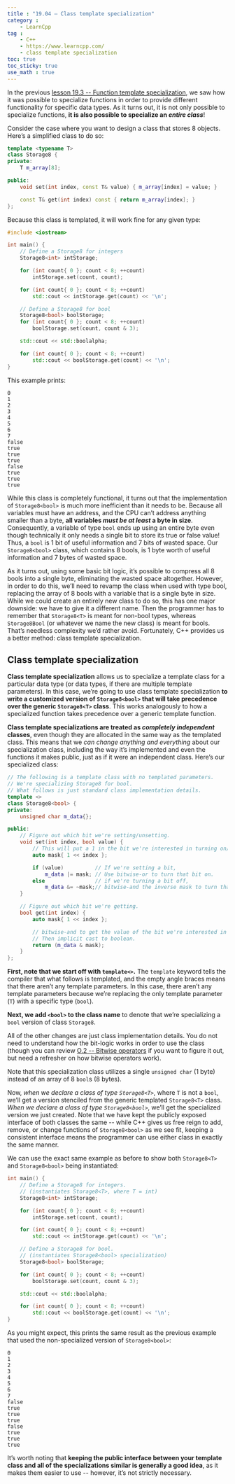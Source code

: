 ```yaml
---
title : "19.04 — Class template specialization"
category :
    - LearnCpp
tag : 
    - C++
    - https://www.learncpp.com/
    - class template specialization
toc: true  
toc_sticky: true 
use_math : true
---
```



In the previous [lesson 19.3 -- Function template specialization](https://www.learncpp.com/cpp-tutorial/function-template-specialization/), we saw how it was possible to specialize functions in order to provide different functionality for specific data types. As it turns out, it is not only possible to specialize functions, **it is also possible to specialize an *entire class***!

Consider the case where you want to design a class that stores 8 objects. Here’s a simplified class to do so:

```c++
template <typename T>
class Storage8 {
private:
    T m_array[8];

public:
    void set(int index, const T& value) { m_array[index] = value; }

    const T& get(int index) const { return m_array[index]; }
};
```

Because this class is templated, it will work fine for any given type:

```c++
#include <iostream>

int main() {
    // Define a Storage8 for integers
    Storage8<int> intStorage;

    for (int count{ 0 }; count < 8; ++count)
        intStorage.set(count, count);

    for (int count{ 0 }; count < 8; ++count)
        std::cout << intStorage.get(count) << '\n';

    // Define a Storage8 for bool
    Storage8<bool> boolStorage;
    for (int count{ 0 }; count < 8; ++count)
        boolStorage.set(count, count & 3);

    std::cout << std::boolalpha;

    for (int count{ 0 }; count < 8; ++count)
        std::cout << boolStorage.get(count) << '\n';
}
```

This example prints:

```
0
1
2
3
4
5
6
7
false
true
true
true
false
true
true
true
```

While this class is completely functional, it turns out that the implementation of `Storage8<bool>` is much more inefficient than it needs to be. Because all variables must have an address, and the CPU can’t address anything smaller than a byte, **all variables *must be at least* a byte in size**. Consequently, a variable of type `bool` ends up using an entire byte even though technically it only needs a single bit to store its true or false value! Thus, a `bool` is 1 bit of useful information and 7 bits of wasted space. Our `Storage8<bool>` class, which contains 8 bools, is 1 byte worth of useful information and 7 bytes of wasted space.

As it turns out, using some basic bit logic, it’s possible to compress all 8 bools into a single byte, eliminating the wasted space altogether. However, in order to do this, we’ll need to revamp the class when used with type bool, replacing the array of 8 bools with a variable that is a single byte in size. While we could create an entirely new class to do so, this has one major downside: we have to give it a different name. Then the programmer has to remember that `Storage8<T>` is meant for non-bool types, whereas `Storage8Bool` (or whatever we name the new class) is meant for bools. That’s needless complexity we’d rather avoid. Fortunately, C++ provides us a better method: class template specialization.


## Class template specialization

**Class template specialization** allows us to specialize a template class for a particular data type (or data types, if there are multiple template parameters). In this case, we’re going to use class template specialization **to write a customized version of `Storage8<bool>` that will take precedence over the generic `Storage8<T>` class**. This works analogously to how a specialized function takes precedence over a generic template function.

**Class template specializations are treated as *completely independent* classes**, even though they are allocated in the same way as the templated class. This means that we *can change anything and everything* about our specialization class, including the way it’s implemented and even the functions it makes public, just as if it were an independent class. Here’s our specialized class:

```c++
// The following is a template class with no templated parameters.
// We're specializing Storage8 for bool.
// What follows is just standard class implementation details.
template <>
class Storage8<bool> {  
private:
    unsigned char m_data{};

public:
    // Figure out which bit we're setting/unsetting.
    void set(int index, bool value) {
        // This will put a 1 in the bit we're interested in turning on/off
        auto mask{ 1 << index };

        if (value)          // If we're setting a bit,
            m_data |= mask; // Use bitwise-or to turn that bit on.
        else                // if we're turning a bit off,
            m_data &= ~mask;// bitwise-and the inverse mask to turn that bit off.
    }

    // Figure out which bit we're getting.
    bool get(int index) {
        auto mask{ 1 << index };

        // bitwise-and to get the value of the bit we're interested in
        // Then implicit cast to boolean.
        return (m_data & mask);
    }
};
```

**First, note that we start off with `template<>`.** The `template` keyword tells the compiler that what follows is templated, and the empty angle braces means that there aren’t any template parameters. In this case, there aren’t any template parameters because we’re replacing the only template parameter (`T`) with a specific type (`bool`).

**Next, we add `<bool>` to the class name** to denote that we’re specializing a `bool` version of class `Storage8`.

All of the other changes are just class implementation details. You do not need to understand how the bit-logic works in order to use the class (though you can review [O.2 -- Bitwise operators](https://www.learncpp.com/cpp-tutorial/bitwise-operators/) if you want to figure it out, but need a refresher on how bitwise operators work).

Note that this specialization class utilizes a single `unsigned char` (1 byte) instead of an array of 8 `bool`s (8 bytes).

Now, *when we declare a class of type `Storage8<T>`*, where `T` is not a `bool`, we’ll get a version stenciled from the generic templated `Storage8<T>` class. *When we declare a class of type `Storage8<bool>`*, we’ll get the specialized version we just created. Note that we have kept the publicly exposed interface of both classes the same -- while C++ gives us free reign to add, remove, or change functions of `Storage8<bool>` as we see fit, keeping a consistent interface means the programmer can use either class in exactly the same manner.

We can use the exact same example as before to show both `Storage8<T>` and `Storage8<bool>` being instantiated:

```c++
int main() {
    // Define a Storage8 for integers.
    // (instantiates Storage8<T>, where T = int)
    Storage8<int> intStorage;

    for (int count{ 0 }; count < 8; ++count)
        intStorage.set(count, count);

    for (int count{ 0 }; count < 8; ++count)
        std::cout << intStorage.get(count) << '\n';

    // Define a Storage8 for bool.
    // (instantiates Storage8<bool> specialization)
    Storage8<bool> boolStorage;

    for (int count{ 0 }; count < 8; ++count)
        boolStorage.set(count, count & 3);

    std::cout << std::boolalpha;

    for (int count{ 0 }; count < 8; ++count)
        std::cout << boolStorage.get(count) << '\n';
}
```

As you might expect, this prints the same result as the previous example that used the non-specialized version of `Storage8<bool>`:

```
0
1
2
3
4
5
6
7
false
true
true
true
false
true
true
true
```

It’s worth noting that **keeping the public interface between your template class and all of the specializations similar is generally a good idea**, as it makes them easier to use -- however, it’s not strictly necessary.